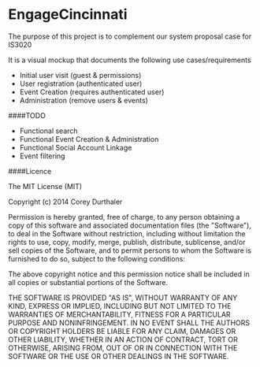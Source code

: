 EngageCincinnati
================

The purpose of this project is to complement our system proposal case for IS3020

It is a visual mockup that documents the following use cases/requirements
* Initial user visit (guest & permissions)
* User registration (authenticated user)
* Event Creation (requires authenticated user)
* Administration (remove users & events)


####TODO
* Functional search
* Functional Event Creation & Administration
* Functional Social Account Linkage
* Event filtering


####Licence

The MIT License (MIT)

Copyright (c) 2014 Corey Durthaler

Permission is hereby granted, free of charge, to any person obtaining a copy of this software and associated documentation files (the "Software"), to deal in the Software without restriction, including without limitation the rights to use, copy, modify, merge, publish, distribute, sublicense, and/or sell copies of the Software, and to permit persons to whom the Software is furnished to do so, subject to the following conditions:

The above copyright notice and this permission notice shall be included in all copies or substantial portions of the Software.

THE SOFTWARE IS PROVIDED "AS IS", WITHOUT WARRANTY OF ANY KIND, EXPRESS OR IMPLIED, INCLUDING BUT NOT LIMITED TO THE WARRANTIES OF MERCHANTABILITY, FITNESS FOR A PARTICULAR PURPOSE AND NONINFRINGEMENT. IN NO EVENT SHALL THE AUTHORS OR COPYRIGHT HOLDERS BE LIABLE FOR ANY CLAIM, DAMAGES OR OTHER LIABILITY, WHETHER IN AN ACTION OF CONTRACT, TORT OR OTHERWISE, ARISING FROM, OUT OF OR IN CONNECTION WITH THE SOFTWARE OR THE USE OR OTHER DEALINGS IN THE SOFTWARE.
